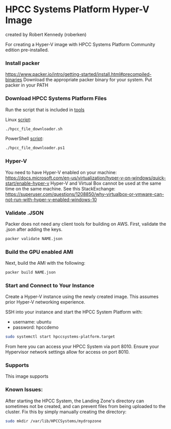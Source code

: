 # HPCC Systems Platform Hyper-V Image
created by Robert Kennedy (roberken)

For creating a Hyper-V image with HPCC Systems Platform Community edition pre-installed.


### Install packer
https://www.packer.io/intro/getting-started/install.html#precompiled-binaries
Download the appropriate packer binary for your system.
Put packer in your PATH

### Download HPCC Systems Platform Files
Run the script that is included in [tools](/tools)

Linux [script](/tools/hpcc_file_downloader.sh):
```sh
./hpcc_file_downloader.sh
```

PowerShell [script](/tools/hpcc_file_downloader.sh):
```sh
./hpcc_file_downloader.ps1
```


### Hyper-V
You need to have Hyper-V enabled on your machine: https://docs.microsoft.com/en-us/virtualization/hyper-v-on-windows/quick-start/enable-hyper-v
Hyper-V and Virtual Box cannot be used at the same time on the same machine. See this StackExchange: https://superuser.com/questions/1208850/why-virtualbox-or-vmware-can-not-run-with-hyper-v-enabled-windows-10

### Validate .JSON
Packer does not need any client tools for building on AWS. First, validate the .json after adding the keys.
```sh
packer validate NAME.json
```

### Build the GPU enabled AMI
Next, build the AMI with the following:
```sh
packer build NAME.json
```

### Start and Connect to Your Instance
Create a Hyper-V instance using the newly created image. This assumes prior Hyper-V networking experience.

SSH into your instance and start the HPCC System Platform with:
* username: ubuntu
* password: hpccdemo

```sh
sudo systemctl start hpccsystems-platform.target
```

From here you can access your HPCC System via port 8010. Ensure your Hypervisor network settings allow for access on port 8010.

### Supports
This image supports 

### Known Issues:
After starting the HPCC System, the Landing Zone's directory can sometimes not be created, and can prevent files from being uploaded to the cluster. Fix this by simply manually creating the directory:
```sh
sudo mkdir /var/lib/HPCCSystems/mydropzone
```
